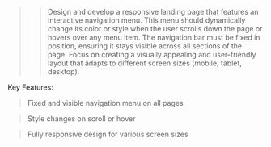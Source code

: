 >> Design and develop a responsive landing page that features an interactive navigation menu. This menu should dynamically change its color or style when the user scrolls down the page or hovers over any menu item. The navigation bar must be fixed in position, ensuring it stays visible across all sections of the page. Focus on creating a visually appealing and user-friendly layout that adapts to different screen sizes (mobile, tablet, desktop).

Key Features:

> Fixed and visible navigation menu on all pages

> Style changes on scroll or hover

 > Fully responsive design for various screen sizes
